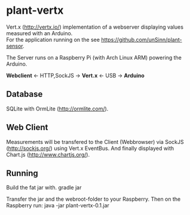 plant-vertx
===========

Vert.x (http://vertx.io/) implementation of a webserver displaying values measured with an Arduino.  
For the application running on the see https://github.com/unSinn/plant-sensor.

The Server runs on a Raspberry Pi (with Arch Linux ARM) powering the Arduino.

**Webclient** <- HTTP,SockJS -> **Vert.x** <- USB -> **Arduino**

Database
--------
SQLite with OrmLite (http://ormlite.com/).

Web Client
--------
Measurements will be transfered to the Client (Webbrowser) via SockJS (http://sockjs.org/) using Vert.x EventBus. 
And finally displayed with Chart.js (http://www.chartjs.org/).


Running
--------
Build the fat jar with.
   gradle jar
   
Transfer the jar and the webroot-folder to your Raspberry. Then on the Raspberry run:
   java -jar plant-vertx-0.1.jar
